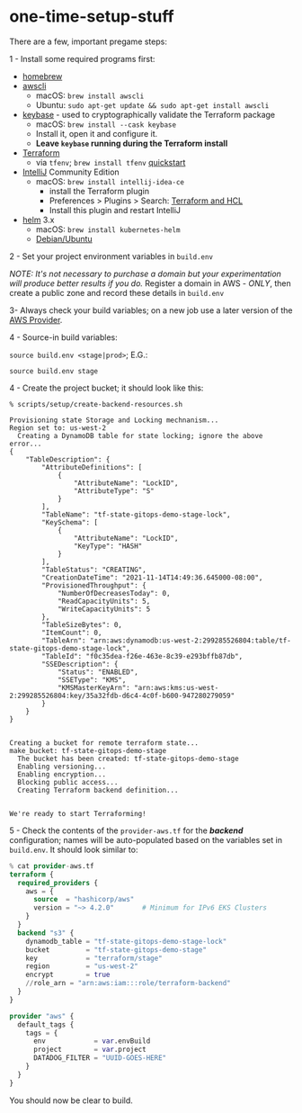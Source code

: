 # one-time-setup-stuff

There are a few, important pregame steps:

1 - Install some required programs first:

* [homebrew]
* [awscli] 
  * macOS: `brew install awscli`
  * Ubuntu: `sudo apt-get update && sudo apt-get install awscli`
* [keybase] - used to cryptographically validate the Terraform package
  * macOS: `brew install --cask keybase`
  * Install it, open it and configure it. 
  * **Leave `keybase` running during the Terraform install**
* [Terraform]
  * via `tfenv`; `brew install tfenv` [quickstart]
* [IntelliJ] Community Edition
  * macOS: `brew install intellij-idea-ce`
    * install the Terraform plugin
    * Preferences > Plugins > Search: [Terraform and HCL]
    * Install this plugin and restart IntelliJ
* [helm] 3.x
  * macOS: `brew install kubernetes-helm`
  * [Debian/Ubuntu]

2 - Set your project environment variables in `build.env`

_NOTE: It's not necessary to purchase a domain but your experimentation will produce better results if you do._ Register a domain in AWS - _ONLY_, then create a public zone and record these details in `build.env`


3- Always check your build variables; on a new job use a later version of the [AWS Provider].

4 - Source-in build variables:

`source build.env <stage|prod>`; E.G.:

`source build.env stage`

4 - Create the project bucket; it should look like this:

```shell
% scripts/setup/create-backend-resources.sh

Provisioning state Storage and Locking mechnanism...
Region set to: us-west-2
  Creating a DynamoDB table for state locking; ignore the above error...
{
    "TableDescription": {
        "AttributeDefinitions": [
            {
                "AttributeName": "LockID",
                "AttributeType": "S"
            }
        ],
        "TableName": "tf-state-gitops-demo-stage-lock",
        "KeySchema": [
            {
                "AttributeName": "LockID",
                "KeyType": "HASH"
            }
        ],
        "TableStatus": "CREATING",
        "CreationDateTime": "2021-11-14T14:49:36.645000-08:00",
        "ProvisionedThroughput": {
            "NumberOfDecreasesToday": 0,
            "ReadCapacityUnits": 5,
            "WriteCapacityUnits": 5
        },
        "TableSizeBytes": 0,
        "ItemCount": 0,
        "TableArn": "arn:aws:dynamodb:us-west-2:299285526804:table/tf-state-gitops-demo-stage-lock",
        "TableId": "f0c35dea-f26e-463e-8c39-e293bffb87db",
        "SSEDescription": {
            "Status": "ENABLED",
            "SSEType": "KMS",
            "KMSMasterKeyArn": "arn:aws:kms:us-west-2:299285526804:key/35a32fdb-d6c4-4c0f-b600-947280279059"
        }
    }
}


Creating a bucket for remote terraform state...
make_bucket: tf-state-gitops-demo-stage
  The bucket has been created: tf-state-gitops-demo-stage
  Enabling versioning...
  Enabling encryption...
  Blocking public access...
  Creating Terraform backend definition...


We're ready to start Terraforming!
```

5 - Check the contents of the `provider-aws.tf` for the _**backend**_ configuration; names will be auto-populated based on the variables set in `build.env`. It should look similar to:

```terraform
% cat provider-aws.tf
terraform {
  required_providers {
    aws = {
      source  = "hashicorp/aws"
      version = "~> 4.2.0"       # Minimum for IPv6 EKS Clusters
    }
  }
  backend "s3" {
    dynamodb_table = "tf-state-gitops-demo-stage-lock"
    bucket         = "tf-state-gitops-demo-stage"
    key            = "terraform/stage"
    region         = "us-west-2"
    encrypt        = true
    //role_arn = "arn:aws:iam:::role/terraform-backend"
  }
}

provider "aws" {
  default_tags {
    tags = {
      env            = var.envBuild
      project        = var.project
      DATADOG_FILTER = "UUID-GOES-HERE"
    }
  }
}

```

You should now be clear to build.

[homebrew]:https://brew.sh/
[aws-iam-authenticator]:https://docs.aws.amazon.com/eks/latest/userguide/install-aws-iam-authenticator.html
[awscli]:https://docs.aws.amazon.com/cli/latest/userguide/install-cliv2-mac.html
[kubectl]:https://kubernetes.io/docs/tasks/tools/install-kubectl/#install-with-homebrew-on-macos
[native package management]:https://kubernetes.io/docs/tasks/tools/install-kubectl-linux/#install-using-native-package-management
[ktx]:https://github.com/heptiolabs/ktx
[Linux-install]:https://docs.aws.amazon.com/eks/latest/userguide/install-aws-iam-authenticator.html
[keybase]:https://keybase.io/docs/the_app/install_macos
[Terraform and HCL]:https://plugins.jetbrains.com/plugin/7808-terraform-and-hcl
[IntelliJ]:https://www.jetbrains.com/idea/
[helm]:https://helm.sh/docs/intro/install/#from-homebrew-macos
[Debian/Ubuntu]:https://helm.sh/docs/intro/install/#from-apt-debianubuntu
[Terraform]:https://www.hashicorp.com/blog/announcing-hashicorp-homebrew-tap
[quickstart]:https://gist.github.com/todd-dsm/1dc120506e89ec36d4d9a05ccb93f68c
[one-time setup steps]:https://github.com/todd-dsm/infras-eks/blob/main/docs/one-time-setup-stuff.md
[AWS Provider]:https://github.com/hashicorp/terraform-provider-aws/releases